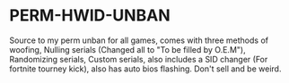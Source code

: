 # PERM-HWID-UNBAN
 Source to my perm unban for all games, comes with three methods of woofing, Nulling serials (Changed all to "To be filled by O.E.M"), Randomizing serials, Custom serials, also includes a SID changer (For fortnite tourney kick), also has auto bios flashing. Don't sell and be weird.
